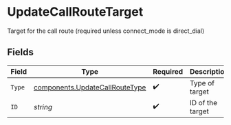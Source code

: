 # UpdateCallRouteTarget

Target for the call route (required unless connect_mode is direct_dial)


## Fields

| Field                                                                            | Type                                                                             | Required                                                                         | Description                                                                      |
| -------------------------------------------------------------------------------- | -------------------------------------------------------------------------------- | -------------------------------------------------------------------------------- | -------------------------------------------------------------------------------- |
| `Type`                                                                           | [components.UpdateCallRouteType](../../models/components/updatecallroutetype.md) | :heavy_check_mark:                                                               | Type of target                                                                   |
| `ID`                                                                             | *string*                                                                         | :heavy_check_mark:                                                               | ID of the target                                                                 |